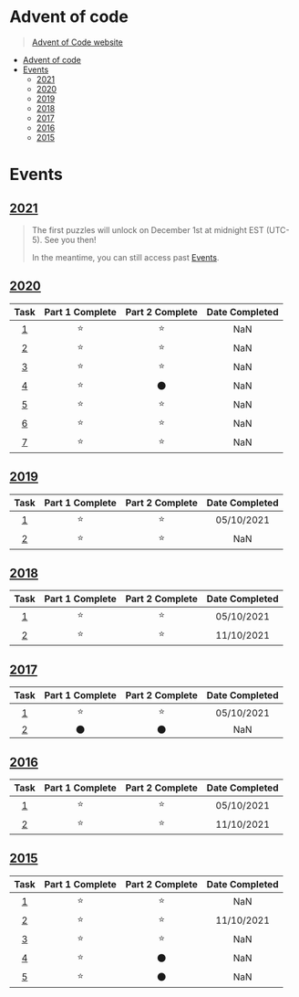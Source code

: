 # Advent of code
> [Advent of Code website](https://adventofcode.com/2021/events)

- [Advent of code](#advent-of-code)
- [Events](#events)
  - [2021](#2021)
  - [2020](#2020)
  - [2019](#2019)
  - [2018](#2018)
  - [2017](#2017)
  - [2016](#2016)
  - [2015](#2015)

# Events
## [2021](https://adventofcode.com/2021)
> The first puzzles will unlock on December 1st at midnight EST (UTC-5). See you then!
> 
> In the meantime, you can still access past [Events](https://adventofcode.com/2021/events). 

## [2020](https://adventofcode.com/2020)
|                   Task                   | Part 1 Complete | Part 2 Complete | Date Completed |
| :--------------------------------------: | :-------------: | :-------------: | :------------: |
| [1](https://adventofcode.com/2020/day/1) |     :star:      |     :star:      |      NaN       |
| [2](https://adventofcode.com/2020/day/2) |     :star:      |     :star:      |      NaN       |
| [3](https://adventofcode.com/2020/day/3) |     :star:      |     :star:      |      NaN       |
| [4](https://adventofcode.com/2020/day/4) |     :star:      |   :new_moon:    |      NaN       |
| [5](https://adventofcode.com/2020/day/5) |     :star:      |     :star:      |      NaN       |
| [6](https://adventofcode.com/2020/day/6) |     :star:      |     :star:      |      NaN       |
| [7](https://adventofcode.com/2020/day/7) |     :star:      |     :star:      |      NaN       |
<!-- ---------------------------------------------------------------------------------------- -->


## [2019](https://adventofcode.com/2019)
|                   Task                   | Part 1 Complete | Part 2 Complete | Date Completed |
| :--------------------------------------: | :-------------: | :-------------: | :------------: |
| [1](https://adventofcode.com/2019/day/1) |     :star:      |     :star:      |   05/10/2021   |
| [2](https://adventofcode.com/2019/day/2) |     :star:      |     :star:      |      NaN       |
<!-- ---------------------------------------------------------------------------------------- -->


## [2018](https://adventofcode.com/2018)
|                   Task                   | Part 1 Complete | Part 2 Complete | Date Completed |
| :--------------------------------------: | :-------------: | :-------------: | :------------: |
| [1](https://adventofcode.com/2018/day/1) |     :star:      |     :star:      |   05/10/2021   |
| [2](https://adventofcode.com/2018/day/2) |     :star:      |     :star:      |   11/10/2021   |
<!-- ---------------------------------------------------------------------------------------- -->


## [2017](https://adventofcode.com/2017)
|                   Task                   | Part 1 Complete | Part 2 Complete | Date Completed |
| :--------------------------------------: | :-------------: | :-------------: | :------------: |
| [1](https://adventofcode.com/2017/day/1) |     :star:      |     :star:      |   05/10/2021   |
| [2](https://adventofcode.com/2017/day/2) |   :new_moon:    |   :new_moon:    |      NaN       |
<!-- ---------------------------------------------------------------------------------------- -->


## [2016](https://adventofcode.com/2016)
|                   Task                   | Part 1 Complete | Part 2 Complete | Date Completed |
| :--------------------------------------: | :-------------: | :-------------: | :------------: |
| [1](https://adventofcode.com/2016/day/1) |     :star:      |     :star:      |   05/10/2021   |
| [2](https://adventofcode.com/2016/day/2) |     :star:      |     :star:      |   11/10/2021   |
<!-- ---------------------------------------------------------------------------------------- -->


## [2015](https://adventofcode.com/2015)
|                   Task                   | Part 1 Complete | Part 2 Complete | Date Completed |
| :--------------------------------------: | :-------------: | :-------------: | :------------: |
| [1](https://adventofcode.com/2015/day/1) |     :star:      |     :star:      |      NaN       |
| [2](https://adventofcode.com/2015/day/2) |     :star:      |     :star:      |   11/10/2021   |
| [3](https://adventofcode.com/2015/day/3) |     :star:      |     :star:      |      NaN       |
| [4](https://adventofcode.com/2015/day/4) |     :star:      |   :new_moon:    |      NaN       |
| [5](https://adventofcode.com/2015/day/5) |     :star:      |   :new_moon:    |      NaN       |
<!-- ---------------------------------------------------------------------------------------- -->

